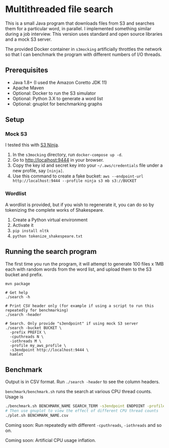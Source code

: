 # Multithreaded file search

This is a small Java program that downloads files from S3 and searches them for a particular word, in parallel. 
I implemented something similar during a job interview. This version uses standard and open source libraries and a mock 
S3 server.

The provided Docker container in `s3mocking` artificially throttles the network so that I can benchmark the program 
with different numbers of I/O threads.

## Prerequisites
- Java 1.8+ (I used the Amazon Coretto JDK 11)
- Apache Maven
- Optional: Docker to run the S3 simulator
- Optional: Python 3.X to generate a word list
- Optional: gnuplot for benchmarking graphs

## Setup

### Mock S3
I tested this with [S3 Ninja](https://s3ninja.net/).

1. In the `s3mocking` directory, run `docker-compose up -d`.
2. Go to [http://localhost:9444](http://localhost:9444) in your browser.
3. Copy the key id and secret key into your `~/.aws/credentials` file under a new profile, say `[ninja]`.
4. Use this command to create a fake bucket: `aws --endpoint-url http://localhost:9444 --profile ninja s3 mb s3://BUCKET`

### Wordlist

A wordlist is provided, but if you wish to regenerate it, you can do so by tokenizing the complete works of Shakespeare.

1. Create a Python virtual environment
2. Activate it
3. `pip install nltk`
4. `python tokenize_shakespeare.txt`

## Running the search program
The first time you run the program, it will attempt to generate 100 files x 1MB each with random words from the word 
list, and upload them to the S3 bucket and prefix.

```
mvn package

# Get help
./search -h

# Print CSV header only (for example if using a script to run this repeatedly for benchmarking) 
./search -header

# Search. Only provide "s3endpoint" if using mock S3 server
./search -bucket BUCKET \
  -prefix PREFIX \
  -cputhreads N \
  -iothreads M \
  -profile my_aws_profile \
  -s3endpoint http://localhost:9444 \
  hamlet
```

## Benchmark
Output is in CSV format. Run `./search -header` to see the column headers.

`benchmark/benchmark.sh` runs the search at various CPU thread counts. Usage is

```bash
./benchmark.sh BENCHMARK_NAME SEARCH_TERM -s3endpoint ENDPOINT -profile PROFILE -bucket BUCKET -prefix PREFIX
# Then use gnuplot to view the effect of different CPU thread counts
./plot.sh BENCHMARK_NAME.csv
```

Coming soon: Run repeatedly with different `-cputhreads`, `-iothreads` and so on.

Coming soon: Artificial CPU usage inflation.

